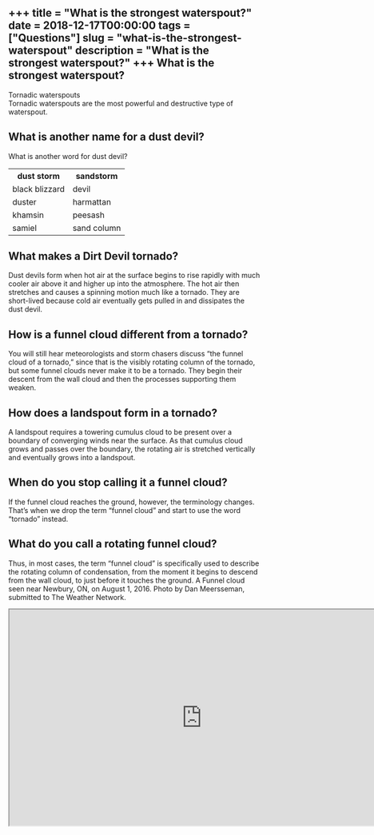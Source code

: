 +++
title = "What is the strongest waterspout?"
date = 2018-12-17T00:00:00
tags = ["Questions"]
slug = "what-is-the-strongest-waterspout"
description = "What is the strongest waterspout?"
+++
What is the strongest waterspout?
---------------------------------

Tornadic waterspouts  
Tornadic waterspouts are the most powerful and destructive type of waterspout.

What is another name for a dust devil?
--------------------------------------

What is another word for dust devil?

<table><tr><th>dust storm</th><th>sandstorm</th></tr><tr><td>black blizzard</td><td>devil</td></tr><tr><td>duster</td><td>harmattan</td></tr><tr><td>khamsin</td><td>peesash</td></tr><tr><td>samiel</td><td>sand column</td></tr></table>

What makes a Dirt Devil tornado?
--------------------------------

Dust devils form when hot air at the surface begins to rise rapidly with much cooler air above it and higher up into the atmosphere. The hot air then stretches and causes a spinning motion much like a tornado. They are short-lived because cold air eventually gets pulled in and dissipates the dust devil.

How is a funnel cloud different from a tornado?
-----------------------------------------------

You will still hear meteorologists and storm chasers discuss “the funnel cloud of a tornado,” since that is the visibly rotating column of the tornado, but some funnel clouds never make it to be a tornado. They begin their descent from the wall cloud and then the processes supporting them weaken.

How does a landspout form in a tornado?
---------------------------------------

A landspout requires a towering cumulus cloud to be present over a boundary of converging winds near the surface. As that cumulus cloud grows and passes over the boundary, the rotating air is stretched vertically and eventually grows into a landspout.

When do you stop calling it a funnel cloud?
-------------------------------------------

If the funnel cloud reaches the ground, however, the terminology changes. That’s when we drop the term “funnel cloud” and start to use the word “tornado” instead.

What do you call a rotating funnel cloud?
-----------------------------------------

Thus, in most cases, the term “funnel cloud” is specifically used to describe the rotating column of condensation, from the moment it begins to descend from the wall cloud, to just before it touches the ground. A Funnel cloud seen near Newbury, ON, on August 1, 2016. Photo by Dan Meersseman, submitted to The Weather Network.

<iframe allow="accelerometer; autoplay; clipboard-write; encrypted-media; gyroscope; picture-in-picture" allowfullscreen="" class="__youtube_prefs__  epyt-is-override  no-lazyload" data-no-lazy="1" data-origheight="433" data-origwidth="770" data-skipgform_ajax_framebjll="" height="433" id="_ytid_57646" loading="lazy" src="https://www.youtube.com/embed/VsNpfOXwoas?enablejsapi=1&autoplay=0&cc_load_policy=0&cc_lang_pref=&iv_load_policy=1&loop=0&modestbranding=0&rel=1&fs=1&playsinline=0&autohide=2&theme=dark&color=red&controls=1&" title="YouTube player" width="770"></iframe>